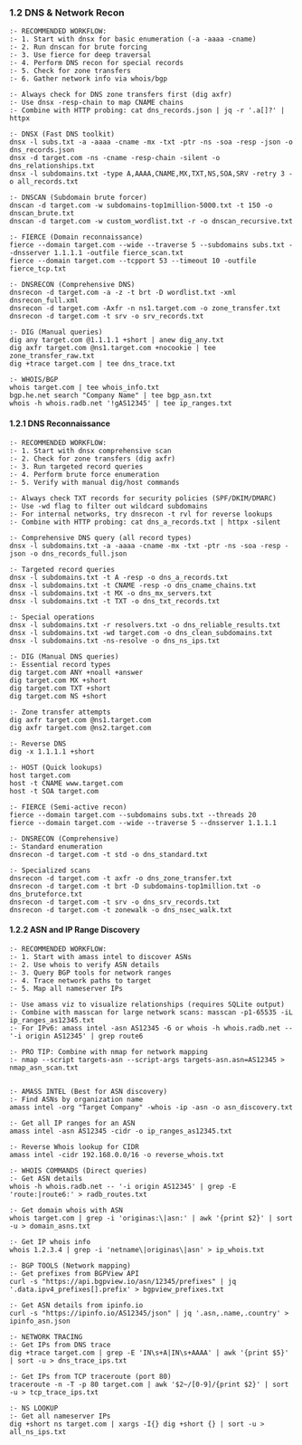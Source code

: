### 1.2 DNS & Network Recon
    :- RECOMMENDED WORKFLOW:
    :- 1. Start with dnsx for basic enumeration (-a -aaaa -cname)
    :- 2. Run dnscan for brute forcing
    :- 3. Use fierce for deep traversal
    :- 4. Perform DNS recon for special records
    :- 5. Check for zone transfers
    :- 6. Gather network info via whois/bgp

    :- Always check for DNS zone transfers first (dig axfr)
    :- Use dnsx -resp-chain to map CNAME chains
    :- Combine with HTTP probing: cat dns_records.json | jq -r '.a[]?' | httpx

    :- DNSX (Fast DNS toolkit)
    dnsx -l subs.txt -a -aaaa -cname -mx -txt -ptr -ns -soa -resp -json -o dns_records.json
    dnsx -d target.com -ns -cname -resp-chain -silent -o dns_relationships.txt
    dnsx -l subdomains.txt -type A,AAAA,CNAME,MX,TXT,NS,SOA,SRV -retry 3 -o all_records.txt

    :- DNSCAN (Subdomain brute forcer)
    dnscan -d target.com -w subdomains-top1million-5000.txt -t 150 -o dnscan_brute.txt
    dnscan -d target.com -w custom_wordlist.txt -r -o dnscan_recursive.txt

    :- FIERCE (Domain reconnaissance)
    fierce --domain target.com --wide --traverse 5 --subdomains subs.txt --dnsserver 1.1.1.1 -outfile fierce_scan.txt
    fierce --domain target.com --tcpport 53 --timeout 10 -outfile fierce_tcp.txt

    :- DNSRECON (Comprehensive DNS)
    dnsrecon -d target.com -a -z -t brt -D wordlist.txt -xml dnsrecon_full.xml
    dnsrecon -d target.com -Axfr -n ns1.target.com -o zone_transfer.txt
    dnsrecon -d target.com -t srv -o srv_records.txt

    :- DIG (Manual queries)
    dig any target.com @1.1.1.1 +short | anew dig_any.txt
    dig axfr target.com @ns1.target.com +nocookie | tee zone_transfer_raw.txt
    dig +trace target.com | tee dns_trace.txt

    :- WHOIS/BGP
    whois target.com | tee whois_info.txt
    bgp.he.net search "Company Name" | tee bgp_asn.txt
    whois -h whois.radb.net '!gAS12345' | tee ip_ranges.txt

#### 1.2.1 DNS Reconnaissance
    :- RECOMMENDED WORKFLOW:
    :- 1. Start with dnsx comprehensive scan
    :- 2. Check for zone transfers (dig axfr)
    :- 3. Run targeted record queries
    :- 4. Perform brute force enumeration
    :- 5. Verify with manual dig/host commands

    :- Always check TXT records for security policies (SPF/DKIM/DMARC)
    :- Use -wd flag to filter out wildcard subdomains
    :- For internal networks, try dnsrecon -t rvl for reverse lookups
    :- Combine with HTTP probing: cat dns_a_records.txt | httpx -silent

    :- Comprehensive DNS query (all record types)
    dnsx -l subdomains.txt -a -aaaa -cname -mx -txt -ptr -ns -soa -resp -json -o dns_records_full.json

    :- Targeted record queries
    dnsx -l subdomains.txt -t A -resp -o dns_a_records.txt
    dnsx -l subdomains.txt -t CNAME -resp -o dns_cname_chains.txt
    dnsx -l subdomains.txt -t MX -o dns_mx_servers.txt
    dnsx -l subdomains.txt -t TXT -o dns_txt_records.txt

    :- Special operations
    dnsx -l subdomains.txt -r resolvers.txt -o dns_reliable_results.txt
    dnsx -l subdomains.txt -wd target.com -o dns_clean_subdomains.txt
    dnsx -l subdomains.txt -ns-resolve -o dns_ns_ips.txt

    :- DIG (Manual DNS queries)
    :- Essential record types
    dig target.com ANY +noall +answer
    dig target.com MX +short
    dig target.com TXT +short
    dig target.com NS +short

    :- Zone transfer attempts
    dig axfr target.com @ns1.target.com
    dig axfr target.com @ns2.target.com

    :- Reverse DNS
    dig -x 1.1.1.1 +short

    :- HOST (Quick lookups)
    host target.com
    host -t CNAME www.target.com
    host -t SOA target.com

    :- FIERCE (Semi-active recon)
    fierce --domain target.com --subdomains subs.txt --threads 20
    fierce --domain target.com --wide --traverse 5 --dnsserver 1.1.1.1

    :- DNSRECON (Comprehensive)
    :- Standard enumeration
    dnsrecon -d target.com -t std -o dns_standard.txt

    :- Specialized scans
    dnsrecon -d target.com -t axfr -o dns_zone_transfer.txt
    dnsrecon -d target.com -t brt -D subdomains-top1million.txt -o dns_bruteforce.txt
    dnsrecon -d target.com -t srv -o dns_srv_records.txt
    dnsrecon -d target.com -t zonewalk -o dns_nsec_walk.txt

#### 1.2.2 ASN and IP Range Discovery
    :- RECOMMENDED WORKFLOW:
    :- 1. Start with amass intel to discover ASNs
    :- 2. Use whois to verify ASN details
    :- 3. Query BGP tools for network ranges
    :- 4. Trace network paths to target
    :- 5. Map all nameserver IPs

    :- Use amass viz to visualize relationships (requires SQLite output)
    :- Combine with masscan for large network scans: masscan -p1-65535 -iL ip_ranges_as12345.txt
    :- For IPv6: amass intel -asn AS12345 -6 or whois -h whois.radb.net -- '-i origin AS12345' | grep route6

    :- PRO TIP: Combine with nmap for network mapping
    :- nmap --script targets-asn --script-args targets-asn.asn=AS12345 > nmap_asn_scan.txt


    :- AMASS INTEL (Best for ASN discovery)
    :- Find ASNs by organization name
    amass intel -org "Target Company" -whois -ip -asn -o asn_discovery.txt

    :- Get all IP ranges for an ASN
    amass intel -asn AS12345 -cidr -o ip_ranges_as12345.txt

    :- Reverse Whois lookup for CIDR
    amass intel -cidr 192.168.0.0/16 -o reverse_whois.txt

    :- WHOIS COMMANDS (Direct queries)
    :- Get ASN details
    whois -h whois.radb.net -- '-i origin AS12345' | grep -E 'route:|route6:' > radb_routes.txt

    :- Get domain whois with ASN
    whois target.com | grep -i 'originas:\|asn:' | awk '{print $2}' | sort -u > domain_asns.txt

    :- Get IP whois info
    whois 1.2.3.4 | grep -i 'netname\|originas\|asn' > ip_whois.txt

    :- BGP TOOLS (Network mapping)
    :- Get prefixes from BGPView API
    curl -s "https://api.bgpview.io/asn/12345/prefixes" | jq '.data.ipv4_prefixes[].prefix' > bgpview_prefixes.txt

    :- Get ASN details from ipinfo.io
    curl -s "https://ipinfo.io/AS12345/json" | jq '.asn,.name,.country' > ipinfo_asn.json

    :- NETWORK TRACING
    :- Get IPs from DNS trace
    dig +trace target.com | grep -E 'IN\s+A|IN\s+AAAA' | awk '{print $5}' | sort -u > dns_trace_ips.txt

    :- Get IPs from TCP traceroute (port 80)
    traceroute -n -T -p 80 target.com | awk '$2~/[0-9]/{print $2}' | sort -u > tcp_trace_ips.txt

    :- NS LOOKUP
    :- Get all nameserver IPs
    dig +short ns target.com | xargs -I{} dig +short {} | sort -u > all_ns_ips.txt